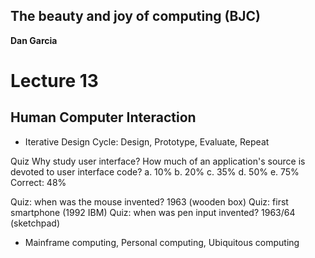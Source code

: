 ## The beauty and joy of computing (BJC)  
**Dan Garcia**

# Lecture 13
## Human Computer Interaction

- Iterative Design Cycle: Design, Prototype, Evaluate, Repeat

Quiz Why study user interface? How much of an application's source is devoted to user interface code?
a. 10%
b. 20%
c. 35%
d. 50%
e. 75%
Correct: 48%

Quiz: when was the mouse invented? 1963 (wooden box)
Quiz: first smartphone (1992 IBM)
Quiz: when was pen input invented? 1963/64 (sketchpad)

- Mainframe computing, Personal computing, Ubiquitous computing

